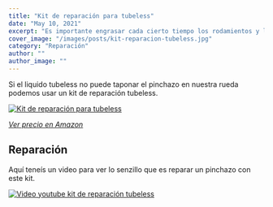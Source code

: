 ```yaml
---
title: "Kit de reparación para tubeless"
date: "May 10, 2021"
excerpt: "Es importante engrasar cada cierto tiempo los rodamientos y las juntas."
cover_image: "/images/posts/kit-reparacion-tubeless.jpg"
category: "Reparación"
author: ""
author_image: ""
---
```


Si el liquido tubeless no puede taponar el pinchazo en nuestra rueda podemos usar un kit de reparación tubeless.

[![Kit de reparación para tubeless](/images/posts/content/post-kit-reparacion-tubeless/kit-reparacion-tubeless.jpg)](https://www.amazon.es/Iriisy-reparaci%C3%B3n-Neum%C3%A1tico-Bicicleta-Herramienta/dp/B08L6BXQ1C?__mk_es_ES=%C3%85M%C3%85%C5%BD%C3%95%C3%91&dchild=1&keywords=Set+de+reparaci%C3%B3n+tubeless&qid=1629388645&sr=8-1&linkCode=ll1&tag=devser-21&linkId=f092a5048d18bca819bc7ad43b921332&language=es_ES&ref_=as_li_ss_tl "Kit de reparación para tubeless")

_[Ver precio en Amazon](https://www.amazon.es/s?k=Set+de+reparaci%C3%B3n+tubeless&__mk_es_ES=%C3%85M%C3%85%C5%BD%C3%95%C3%91&linkCode=ll2&tag=devser-21&linkId=4c87668e9e9ed2153fc00af5972206a3&language=es_ES&ref_=as_li_ss_tl)_

## Reparación

Aquí teneís un video para ver lo senzillo que es reparar un pinchazo con este kit.

[![Video youtube kit de reparación tubeless](/images/posts/content/post-kit-reparacion-tubeless/reparacion.jpg)](https://www.youtube.com/watch?v=9h8227LzUTQ&t=146s "Video youtube kit de reparación tubeless")
